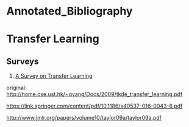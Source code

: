 # Annotated_Bibliography

# Transfer Learning

## Surveys

1. [A Survey on Transfer Learning](https://github.com/Kogorushi/Annotated_Bibliography/edit/master/sources/tkde_transfer_learning.pdf)

  original: http://home.cse.ust.hk/~qyang/Docs/2009/tkde_transfer_learning.pdf

https://link.springer.com/content/pdf/10.1186/s40537-016-0043-6.pdf

http://www.jmlr.org/papers/volume10/taylor09a/taylor09a.pdf
